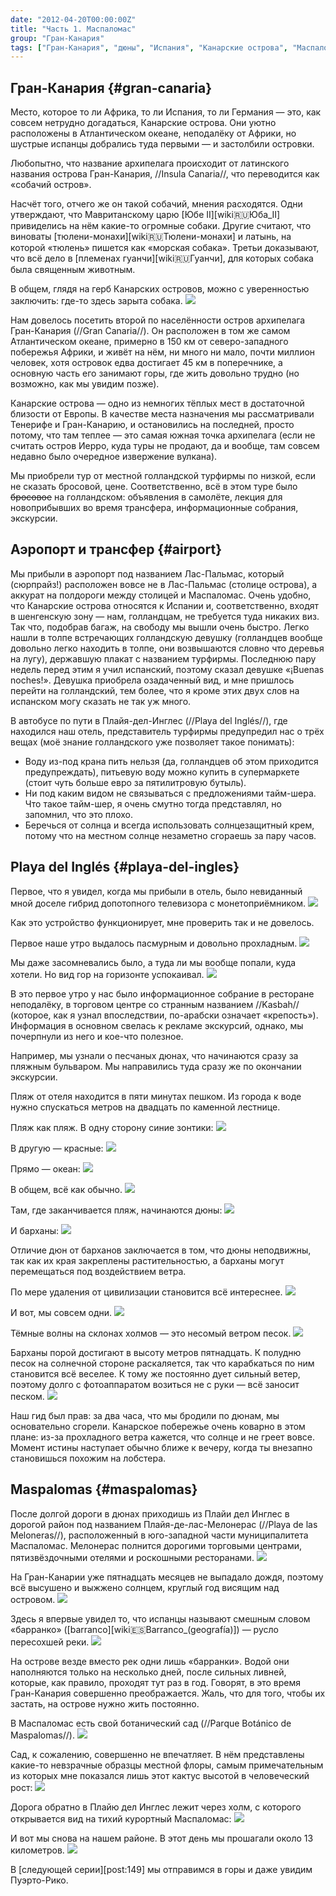 ```yaml
---
date: "2012-04-20T00:00:00Z"
title: "Часть 1. Маспаломас"
group: "Гран-Канария"
tags: ["Гран-Канария", "дюны", "Испания", "Канарские острова", "Маспаломас", "океан", "остров", "Плайя-дел-Инглес", "пляж", "путешествия"]
---
```


## Гран-Канария {#gran-canaria}

Место, которое то ли Африка, то ли Испания, то ли Германия — это, как совсем нетрудно догадаться, Канарские острова. Они уютно расположены в Атлантическом океане, неподалёку от Африки, но шустрые испанцы добрались туда первыми — и застолбили островки.

<!--more-->

Любопытно, что название архипелага происходит от латинского названия острова Гран-Канария, //Insula Canaria//, что переводится как «собачий остров».

Насчёт того, отчего же он такой собачий, мнения расходятся. Одни утверждают, что Мавританскому царю [Юбе II][wiki:ru:Юба_II] привиделись на нём какие-то огромные собаки. Другие считают, что виноваты [тюлени-монахи][wiki:ru:Тюлени-монахи] и латынь, на которой «тюлень» пишется как «морская собака». Третьи доказывают, что всё дело в [племенах гуанчи][wiki:ru:Гуанчи], для которых собака была священным животным.

В общем, глядя на герб Канарских островов, можно с уверенностью заключить: где-то здесь зарыта собака.
![](img:2.bp.blogspot.com/-_4veg5kf5Is/T48JK1W_eRI/AAAAAAAAPM8/S5ofVuBSrrM/s1600/Coat_of_Arms_of_the_Canary_Islands.png)

Нам довелось посетить второй по населённости остров архипелага Гран-Канария (//Gran Canaria//). Он расположен в том же самом Атлантическом океане, примерно в 150 км от северо-западного побережья Африки, и живёт на нём, ни много ни мало, почти миллион человек, хотя островок едва достигает 45 км в поперечнике, а основную часть его занимают горы, где жить довольно трудно (но возможно, как мы увидим позже).

Канарские острова — одно из немногих тёплых мест в достаточной близости от Европы. В качестве места назначения мы рассматривали Тенерифе и Гран-Канарию, и остановились на последней, просто потому, что там теплее — это самая южная точка архипелага (если не считать остров Иерро, куда туры не продают, да и вообще, там совсем недавно было очередное извержение вулкана).

Мы приобрели тур от местной голландской турфирмы по низкой, если не сказать бросовой, цене. Соответственно, всё в этом туре было ~~бросовое~~ на голландском: объявления в самолёте, лекция для новоприбывших во время трансфера, информационные собрания, экскурсии.

## Аэропорт и трансфер {#airport}

Мы прибыли в аэропорт под названием Лас-Пальмас, который (сюрпрайз!) расположен вовсе не в Лас-Пальмас (столице острова), а аккурат на полдороги между столицей и Маспаломас. Очень удобно, что Канарские острова относятся к Испании и, соответственно, входят в шенгенскую зону — нам, голландцам, не требуется туда никаких виз. Так что, подобрав багаж, на свободу мы вышли очень быстро. Легко нашли в толпе встречающих голландскую девушку (голландцев вообще довольно легко находить в толпе, они возвышаются словно что деревья на лугу), державшую плакат с названием турфирмы. Последнюю пару недель перед этим я учил испанский, поэтому сказал девушке «¡Buenas noches!». Девушка приобрела озадаченный вид, и мне пришлось перейти на голландский, тем более, что я кроме этих двух слов на испанском могу сказать не так уж много.

В автобусе по пути в Плайя-дел-Инглес (//Playa del Inglés//), где находился наш отель, представитель турфирмы предупредил нас о трёх вещах (моё знание голландского уже позволяет такое понимать):

 * Воду из-под крана пить нельзя (да, голландцев об этом приходится предупреждать), питьевую воду можно купить в супермаркете (стоит чуть больше евро за пятилитровую бутыль).
 * Ни под каким видом не связываться с предложениями тайм-шера. Что такое тайм-шер, я очень смутно тогда представлял, но запомнил, что это плохо.
 * Беречься от солнца и всегда использовать солнцезащитный крем, потому что на местном солнце незаметно сгораешь за пару часов.

## Playa del Inglés {#playa-del-ingles}

Первое, что я увидел, когда мы прибыли в отель, было невиданный мной доселе гибрид допотопного телевизора с монетоприёмником.
![](img:1.bp.blogspot.com/-c9mf45ZzjIo/T5EZkpaHQGI/AAAAAAAAPQc/hZhBb9lHCMA/s1600/dsc09720.picasaweb.jpg:a)

Как это устройство функционирует, мне проверить так и не довелось.

Первое наше утро выдалось пасмурным и довольно прохладным.
![](img:2.bp.blogspot.com/-ycreVrZ0IoY/T2pbU5LntcI/AAAAAAAAMmo/GK4qqHxZInc/s1600/dsc09723.picasaweb.jpg:a)

Мы даже засомневались было, а туда ли мы вообще попали, куда хотели. Но вид гор на горизонте успокаивал.
![](img:3.bp.blogspot.com/-kQjVi9JSZ-8/T2pbm8872hI/AAAAAAAAMok/jC5ev1oEnt4/s1600/dsc09725.picasaweb.jpg:a)

В это первое утро у нас было информационное собрание в ресторане неподалёку, в торговом центре со странным названием //Kasbah// (которое, как я узнал впоследствии, по-арабски означает «крепость»). Информация в основном свелась к рекламе экскурсий, однако, мы почерпнули из него и кое-что полезное.

Например, мы узнали о песчаных дюнах, что начинаются сразу за пляжным бульваром. Мы направились туда сразу же по окончании экскурсии.

Пляж от отеля находится в пяти минутах пешком. Из города к воде нужно спускаться метров на двадцать по каменной лестнице.

Пляж как пляж. В одну сторону синие зонтики:
![](img:2.bp.blogspot.com/-P0XumTlbMFs/T2pfIdQRVWI/AAAAAAAAM-U/-Qm6zGKda4A/s1600/dsc01056.picasaweb.jpg:a)

В другую — красные:
![](img:4.bp.blogspot.com/-w9GQIUb7pt8/T2pbOdo8jbI/AAAAAAAAMl4/KQ4RKnbv5kw/s1600/dsc00796.picasaweb.jpg:a)

Прямо — океан:
![](img:3.bp.blogspot.com/-voomI9K3PGU/T2pYjemA3QI/AAAAAAAAMVg/LeWq7sbBgpI/s1600/dsc09772.picasaweb.jpg:a)

В общем, всё как обычно.
![](img:2.bp.blogspot.com/-6sv5Uv--8QQ/T2pYMKhOYqI/AAAAAAAAMTQ/Mjls5jbM-dI/s1600/dsc09764.picasaweb.jpg:a)

Там, где заканчивается пляж, начинаются дюны:
![](img:1.bp.blogspot.com/-b_isLmkV4y8/T2paSUcME7I/AAAAAAAAMgI/WjxRs6gVuUA/s1600/dsc09776.picasaweb.jpg:a)

И барханы:
![](img:1.bp.blogspot.com/-GnTF3BFALQI/T2peAdp0b4I/AAAAAAAAM3g/Sbx5Eg8d3Mg/s1600/dsc09803.picasaweb.jpg:a)

Отличие дюн от барханов заключается в том, что дюны неподвижны, так как их края закреплены растительностью, а барханы могут перемещаться под воздействием ветра.

По мере удаления от цивилизации становится всё интереснее.
![](img:2.bp.blogspot.com/-RUVK_7TEdsc/T2pb7QLbJvI/AAAAAAAAMqc/hq5LkPhXhzc/s1600/dsc09864.picasaweb.jpg:a)

И вот, мы совсем одни.
![](img:3.bp.blogspot.com/-Sayvc-Zh4BQ/T2pbNf6UbmI/AAAAAAAAMls/U-l01zEDSgo/s1600/dsc09805.picasaweb.jpg:a)

Тёмные волны на склонах холмов — это несомый ветром песок.
![](img:1.bp.blogspot.com/-SXBy9ICegS4/T2pXm7n-OqI/AAAAAAAAMPw/cn7EtYaVFGM/s1600/dsc09815.picasaweb.jpg:a)

Барханы порой достигают в высоту метров пятнадцать. К полудню песок на солнечной стороне раскаляется, так что карабкаться по ним становится всё веселее. К тому же постоянно дует сильный ветер, поэтому долго с фотоаппаратом возиться не с руки — всё заносит песком.
![](img:1.bp.blogspot.com/-rVYRKm_s3UU/T2pZ0NinxJI/AAAAAAAANwo/igeniuJXJkA/s1600/dsc09826.picasaweb.jpg:a)

Наш гид был прав: за два часа, что мы бродили по дюнам, мы основательно сгорели. Канарское побережье очень коварно в этом плане: из-за прохладного ветра кажется, что солнце и не греет вовсе. Момент истины наступает обычно ближе к вечеру, когда ты внезапно становишься похожим на лобстера.

## Maspalomas {#maspalomas}

После долгой дороги в дюнах приходишь из Плайи дел Инглес в дорогой район под названием Плайя-де-лас-Мелонерас (//Playa de las Meloneras//), расположенный в юго-западной части муниципалитета Маспаломас. Мелонерас полнится дорогими торговыми центрами, пятизвёздочными отелями и роскошными ресторанами.
![](img:3.bp.blogspot.com/-qylLW9H3ng0/T2pdG7I0WBI/AAAAAAAANQ4/IA1wBLIpI8k/s1600/dsc00078.picasaweb.jpg:a)

На Гран-Канарии уже пятнадцать месяцев не выпадало дождя, поэтому всё высушено и выжжено солнцем, круглый год висящим над островом.
![](img:2.bp.blogspot.com/-XnFGbpG-WwY/T2pY5TGxVuI/AAAAAAAAMXo/syZGGfl41FQ/s1600/dsc00120.picasaweb.jpg:a)

Здесь я впервые увидел то, что испанцы называют смешным словом «барранко» ([barranco][wiki:es:Barranco_(geografía)]) — русло пересохшей реки.
![](img:4.bp.blogspot.com/-orYX7lOBsNc/T2pYYP4KEjI/AAAAAAAAMUY/5VUVFiGC3rg/s1600/dsc00135.picasaweb.jpg:a)

На острове везде вместо рек одни лишь «барранки». Водой они наполняются только на несколько дней, после сильных ливней, которые, как правило, проходят тут раз в год. Говорят, в это время Гран-Канария совершенно преображается. Жаль, что для того, чтобы их застать, на острове нужно жить постоянно.

В Маспаломас есть свой ботанический сад (//Parque Botánico de Maspalomas//).
![](img:1.bp.blogspot.com/-UOIvoidXJcM/T2pXoNALoQI/AAAAAAAAMP4/M4kGbj5ceWk/s1600/dsc00148.picasaweb.jpg:a)

Сад, к сожалению, совершенно не впечатляет. В нём представлены какие-то невзрачные образцы местной флоры, самым примечательным из которых мне показался лишь этот кактус высотой в человеческий рост:
![](img:4.bp.blogspot.com/-uxw6Oybn7_w/T2pfVwa2QdI/AAAAAAAAM_0/DF5JvgUZHyM/s1600/dsc00146.picasaweb.jpg:a)

Дорога обратно в Плайю дел Инглес лежит через холм, с которого открывается вид на тихий курортный Маспаломас:
![](img:3.bp.blogspot.com/-pIHarUfH6Y8/T2pZuMnwomI/AAAAAAAAMcg/_93Kb_08nxQ/s1600/dsc00150.picasaweb.jpg:a)

И вот мы снова на нашем районе. В этот день мы прошагали около 13 километров.
![](img:1.bp.blogspot.com/-XEaxR5oSc98/T2pezRAOvnI/AAAAAAAANC8/5aL0QrjIi_w/s1600/dsc00155.picasaweb.jpg:a)

В [следующей серии][post:149] мы отправимся в горы и даже увидим Пуэрто-Рико.
